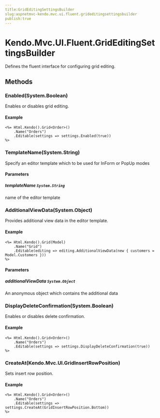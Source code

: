 ```yaml
---
title:GridEditingSettingsBuilder
slug:aspnetmvc-kendo.mvc.ui.fluent.grideditingsettingsbuilder
publish:true
---
```


# Kendo.Mvc.UI.Fluent.GridEditingSettingsBuilder
Defines the fluent interface for configuring grid editing.



## Methods

### Enabled(System.Boolean)
Enables or disables grid editing.


#### Example

    <%= Html.Kendo().Grid<Order>()
        .Name("Orders")
        .Editable(settings => settings.Enabled(true))
    %>
        




### TemplateName(System.String)
Specify an editor template which to be used for InForm or PopUp modes



#### Parameters

##### templateName `System.String`
name of the editor template




### AdditionalViewData(System.Object)
Provides additional view data in the editor template.


#### Example

    <%= Html.Kendo().Grid(Model)
        .Name("Grid")
        .Editable(editing => editing.AdditionalViewData(new { customers = Model.Customers }))
    %>
        


#### Parameters

##### additionalViewData `System.Object`
An anonymous object which contains the additional data




### DisplayDeleteConfirmation(System.Boolean)
Enables or disables delete confirmation.


#### Example

    <%= Html.Kendo().Grid<Order>()
        .Name("Orders")
        .Editable(settings => settings.DisplayDeleteConfirmation(true))
    %>
        




### CreateAt(Kendo.Mvc.UI.GridInsertRowPosition)
Sets insert row position.


#### Example

    <%= Html.Kendo().Grid<Order>()
        .Name("Orders")
        .Editable(settings => settings.CreateAt(GridInsertRowPosition.Bottom))
    %>
        





